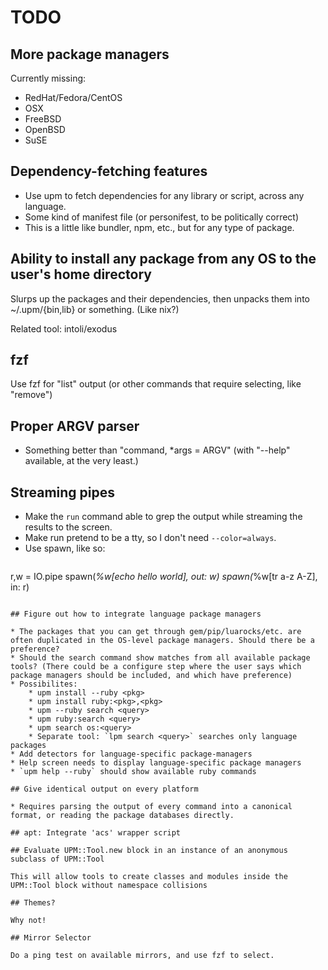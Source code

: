 # TODO

## More package managers

Currently missing:
* RedHat/Fedora/CentOS
* OSX
* FreeBSD
* OpenBSD
* SuSE

## Dependency-fetching features

* Use upm to fetch dependencies for any library or script, across any language.
* Some kind of manifest file (or personifest, to be politically correct)
* This is a little like bundler, npm, etc., but for any type of package.

## Ability to install any package from any OS to the user's home directory

Slurps up the packages and their dependencies, then unpacks them into ~/.upm/{bin,lib} or something.
(Like nix?)

Related tool: intoli/exodus

## fzf

Use fzf for "list" output (or other commands that require selecting, like "remove")

## Proper ARGV parser

* Something better than "command, *args = ARGV" (with "--help" available, at the very least.)

## Streaming pipes

* Make the `run` command able to grep the output while streaming the results to the screen.
* Make run pretend to be a tty, so I don't need `--color=always`.
* Use spawn, like so:
  ```
r,w = IO.pipe
spawn(*%w[echo hello world], out: w)
spawn(*%w[tr a-z A-Z], in: r)
```

## Figure out how to integrate language package managers

* The packages that you can get through gem/pip/luarocks/etc. are often duplicated in the OS-level package managers. Should there be a preference?
* Should the search command show matches from all available package tools? (There could be a configure step where the user says which package managers should be included, and which have preference)
* Possibilites: 
    * upm install --ruby <pkg>
    * upm install ruby:<pkg>,<pkg>
    * upm --ruby search <query>
    * upm ruby:search <query>
    * upm search os:<query>
    * Separate tool: `lpm search <query>` searches only language packages 
* Add detectors for language-specific package-managers
* Help screen needs to display language-specific package managers
* `upm help --ruby` should show available ruby commands

## Give identical output on every platform

* Requires parsing the output of every command into a canonical format, or reading the package databases directly.

## apt: Integrate 'acs' wrapper script

## Evaluate UPM::Tool.new block in an instance of an anonymous subclass of UPM::Tool

This will allow tools to create classes and modules inside the UPM::Tool block without namespace collisions

## Themes?

Why not!

## Mirror Selector

Do a ping test on available mirrors, and use fzf to select.


